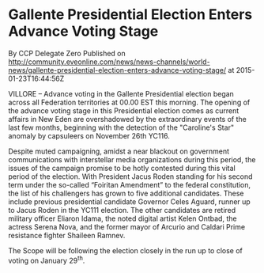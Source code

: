 # Gallente Presidential Election Enters Advance Voting Stage
By CCP Delegate Zero
Published on http://community.eveonline.com/news/news-channels/world-news/gallente-presidential-election-enters-advance-voting-stage/ at 2015-01-23T16:44:56Z

VILLORE – Advance voting in the Gallente Presidential election began across all Federation territories at 00.00 EST this morning. The opening of the advance voting stage in this Presidential election comes as current affairs in New Eden are overshadowed by the extraordinary events of the last few months, beginning with the detection of the "Caroline's Star" anomaly by capsuleers on November 26th YC116.

Despite muted campaigning, amidst a near blackout on government communications with interstellar media organizations during this period, the issues of the campaign promise to be hotly contested during this vital period of the election. With President Jacus Roden standing for his second term under the so-called “Foiritan Amendment” to the federal constitution, the list of his challengers has grown to five additional candidates. These include previous presidential candidate Governor Celes Aguard, runner up to Jacus Roden in the YC111 election. The other candidates are retired military officer Eliaron Idama, the noted digital artist Kelen Ontbad, the actress Serena Nova, and the former mayor of Arcurio and Caldari Prime resistance fighter Shaileen Ramnev.

The Scope will be following the election closely in the run up to close of voting on January 29<sup>th</sup>.

